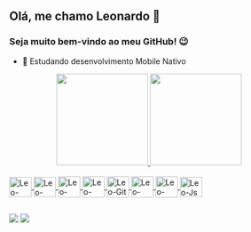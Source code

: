 ## Olá, me chamo Leonardo 👋 
### Seja muito bem-vindo ao meu GitHub! 😉

- 🌱 Estudando desenvolvimento Mobile Nativo

<div align="center">
  <a href="https://github.com/Leonardo-Siqueira">
  <img height="165em" src="https://github-readme-stats.vercel.app/api?username=Leonardo-Siqueira&show_icons=true&theme=dark&include_all_commits=true&count_private=true&locale=pt-br"/>
  <img height="165em" src="https://github-readme-stats.vercel.app/api/top-langs/?username=Leonardo-Siqueira&layout=compact&langs_count=7&theme=dark&locale=pt-br"/>
</div>
<div style="display: inline_block"><br>
  <img align="center" alt="Leo-Kotlin" height="36" width="40" src="https://cdn.jsdelivr.net/gh/devicons/devicon/icons/kotlin/kotlin-original.svg">
  <img align="center" alt="Leo-Android" height="36" width="40" src="https://cdn.jsdelivr.net/gh/devicons/devicon/icons/android/android-original-wordmark.svg">
  <img align="center" alt="Leo-Studio" height="38" width="40" src="https://cdn.jsdelivr.net/gh/devicons/devicon/icons/androidstudio/androidstudio-original.svg">
  <img align="center" alt="Leo-Lite" height="38" width="40" src="https://cdn.jsdelivr.net/gh/devicons/devicon/icons/sqlite/sqlite-original.svg">
  <img align="center" alt="Leo-Git" height="38" width="40" src="https://cdn.jsdelivr.net/gh/devicons/devicon/icons/git/git-plain.svg">
  <img align="center" alt="Leo-HTML" height="38" width="40" src="https://cdn.jsdelivr.net/gh/devicons/devicon/icons/html5/html5-original.svg">
  <img align="center" alt="Leo-Css" height="38" width="40" src="https://cdn.jsdelivr.net/gh/devicons/devicon/icons/css3/css3-original.svg">
  <img align="center" alt="Leo-Js" height="36" width="40" src="https://cdn.jsdelivr.net/gh/devicons/devicon/icons/javascript/javascript-plain.svg">

</div>
  
  ##
  
  <div>
  <a href = "mailto:leo.sique11@gmail.com"><img src="https://img.shields.io/badge/Gmail-D14836?style=for-the-badge&logo=gmail&logoColor=white" target="_blank"></a>
  <a href="https://www.linkedin.com/in/leonardo-siqueira-b63485228" target="_blank"><img src="https://img.shields.io/badge/-LinkedIn-%230077B5?style=for-the-badge&logo=linkedin&logoColor=white" target="_blank"></a> 
  </div>
